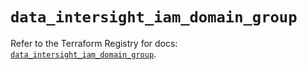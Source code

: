 # `data_intersight_iam_domain_group`

Refer to the Terraform Registry for docs: [`data_intersight_iam_domain_group`](https://registry.terraform.io/providers/ciscodevnet/intersight/1.0.71/docs/data-sources/iam_domain_group).
